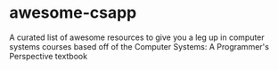 # awesome-csapp
A curated list of awesome resources to give you a leg up in computer systems courses based off of the Computer Systems: A Programmer's Perspective textbook
